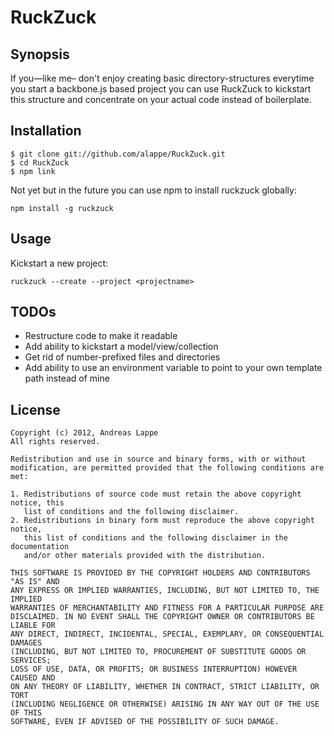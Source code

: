 RuckZuck
========

## Synopsis

If you—like me– don't enjoy creating basic directory-structures
everytime you start a backbone.js based project you can use
RuckZuck to kickstart this structure and concentrate on your
actual code instead of boilerplate.

## Installation

	$ git clone git://github.com/alappe/RuckZuck.git
	$ cd RuckZuck
	$ npm link

Not yet but in the future you can use npm to install ruckzuck
globally:

`npm install -g ruckzuck`

## Usage

Kickstart a new project:

`ruckzuck --create --project <projectname>`

## TODOs

* Restructure code to make it readable
* Add ability to kickstart a model/view/collection
* Get rid of number-prefixed files and directories
* Add ability to use an environment variable to point to your own
  template path instead of mine

## License
	Copyright (c) 2012, Andreas Lappe
	All rights reserved.

	Redistribution and use in source and binary forms, with or without
	modification, are permitted provided that the following conditions are met: 

	1. Redistributions of source code must retain the above copyright notice, this
	   list of conditions and the following disclaimer. 
	2. Redistributions in binary form must reproduce the above copyright notice,
	   this list of conditions and the following disclaimer in the documentation
	   and/or other materials provided with the distribution. 

	THIS SOFTWARE IS PROVIDED BY THE COPYRIGHT HOLDERS AND CONTRIBUTORS "AS IS" AND
	ANY EXPRESS OR IMPLIED WARRANTIES, INCLUDING, BUT NOT LIMITED TO, THE IMPLIED
	WARRANTIES OF MERCHANTABILITY AND FITNESS FOR A PARTICULAR PURPOSE ARE
	DISCLAIMED. IN NO EVENT SHALL THE COPYRIGHT OWNER OR CONTRIBUTORS BE LIABLE FOR
	ANY DIRECT, INDIRECT, INCIDENTAL, SPECIAL, EXEMPLARY, OR CONSEQUENTIAL DAMAGES
	(INCLUDING, BUT NOT LIMITED TO, PROCUREMENT OF SUBSTITUTE GOODS OR SERVICES;
	LOSS OF USE, DATA, OR PROFITS; OR BUSINESS INTERRUPTION) HOWEVER CAUSED AND
	ON ANY THEORY OF LIABILITY, WHETHER IN CONTRACT, STRICT LIABILITY, OR TORT
	(INCLUDING NEGLIGENCE OR OTHERWISE) ARISING IN ANY WAY OUT OF THE USE OF THIS
	SOFTWARE, EVEN IF ADVISED OF THE POSSIBILITY OF SUCH DAMAGE.
